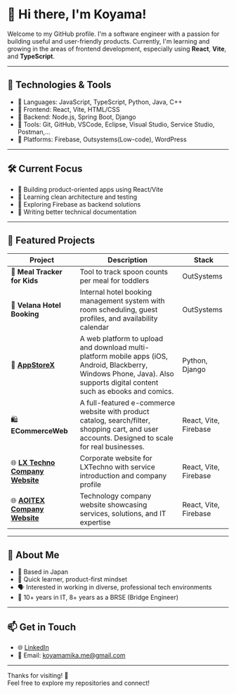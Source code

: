 # 👋 Hi there, I'm Koyama!

Welcome to my GitHub profile. I'm a software engineer with a passion for building useful and user-friendly products. Currently, I'm learning and growing in the areas of frontend development, especially using **React**, **Vite**, and **TypeScript**.

---

## 🔧 Technologies & Tools

- 🔹 Languages: JavaScript, TypeScript, Python, Java, C++
- 🔹 Frontend: React, Vite, HTML/CSS
- 🔹 Backend: Node.js, Spring Boot, Django
- 🔹 Tools: Git, GitHub, VSCode, Eclipse, Visual Studio, Service Studio, Postman,...
- 🔹 Platforms: Firebase, Outsystems(Low-code), WordPress

---

## 🛠️ Current Focus

- 🔸 Building product-oriented apps using React/Vite
- 🔸 Learning clean architecture and testing
- 🔸 Exploring Firebase as backend solutions
- 🔸 Writing better technical documentation

---

## 📌 Featured Projects

| Project | Description | Stack |
|--------|-------------|-------|
| 🍚 **Meal Tracker for Kids** | Tool to track spoon counts per meal for toddlers | OutSystems |
| 🏨 **Velana Hotel Booking** | Internal hotel booking management system with room scheduling, guest profiles, and availability calendar | OutSystems |
| 🧩 [**AppStoreX**]([https://lxtechno.com](https://github.com/koyama-devs/appstorex_web)) | A web platform to upload and download multi-platform mobile apps (iOS, Android, Blackberry, Windows Phone, Java). Also supports digital content such as ebooks and comics. | Python, Django |
| 🛍️ **ECommerceWeb** | A full-featured e-commerce website with product catalog, search/filter, shopping cart, and user accounts. Designed to scale for real businesses. | React, Vite, Firebase |
| 🌐 [**LX Techno Company Website**](https://lxtechno.com) | Corporate website for LXTechno with service introduction and company profile | React, Vite, Firebase |
| 🌐 [**AOITEX Company Website**](https://aoitex.com) | Technology company website showcasing services, solutions, and IT expertise | React, Vite, Firebase |

---

## 🌱 About Me

- 📍 Based in Japan
- 🧠 Quick learner, product-first mindset
- 🗣️ Interested in working in diverse, professional tech environments
- 🎯 10+ years in IT, 8+ years as a BRSE (Bridge Engineer)

---

## 📫 Get in Touch

- 🌐 [LinkedIn](https://linkedin.com/in/koyama-devs)  
- 💌 Email: koyamamika.me@gmail.com

---

Thanks for visiting! 🌟  
Feel free to explore my repositories and connect!
